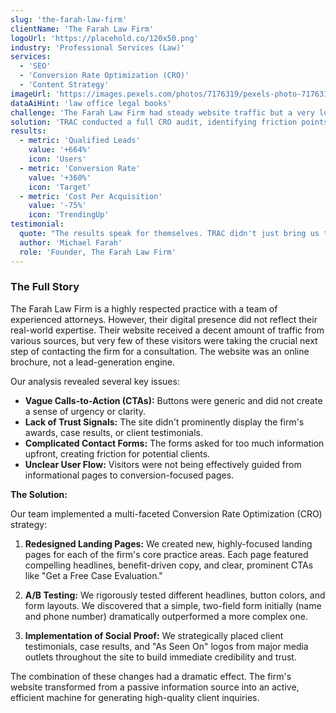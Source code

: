 ```yaml
---
slug: 'the-farah-law-firm'
clientName: 'The Farah Law Firm'
logoUrl: 'https://placehold.co/120x50.png'
industry: 'Professional Services (Law)'
services:
  - 'SEO'
  - 'Conversion Rate Optimization (CRO)'
  - 'Content Strategy'
imageUrl: 'https://images.pexels.com/photos/7176319/pexels-photo-7176319.jpeg?auto=compress&cs=tinysrgb&w=1260&h=750&dpr=1'
dataAiHint: 'law office legal books'
challenge: 'The Farah Law Firm had steady website traffic but a very low number of contact form submissions and case inquiries. Their website was not effectively converting visitors into qualified leads.'
solution: 'TRAC conducted a full CRO audit, identifying friction points in the user journey. We redesigned key landing pages with clearer calls-to-action, added prominent trust signals (like awards and testimonials), and A/B tested headlines and form layouts to find the most effective combination.'
results:
  - metric: 'Qualified Leads'
    value: '+664%'
    icon: 'Users'
  - metric: 'Conversion Rate'
    value: '+360%'
    icon: 'Target'
  - metric: 'Cost Per Acquisition'
    value: '-75%'
    icon: 'TrendingUp'
testimonial:
  quote: "The results speak for themselves. TRAC didn't just bring us traffic; they brought us the right traffic and showed us how to convert it. Our intake has never been stronger."
  author: 'Michael Farah'
  role: 'Founder, The Farah Law Firm'
---
```


### The Full Story

The Farah Law Firm is a highly respected practice with a team of experienced attorneys. However, their digital presence did not reflect their real-world expertise. Their website received a decent amount of traffic from various sources, but very few of these visitors were taking the crucial next step of contacting the firm for a consultation. The website was an online brochure, not a lead-generation engine.

Our analysis revealed several key issues:
-   **Vague Calls-to-Action (CTAs):** Buttons were generic and did not create a sense of urgency or clarity.
-   **Lack of Trust Signals:** The site didn't prominently display the firm's awards, case results, or client testimonials.
-   **Complicated Contact Forms:** The forms asked for too much information upfront, creating friction for potential clients.
-   **Unclear User Flow:** Visitors were not being effectively guided from informational pages to conversion-focused pages.

**The Solution:**

Our team implemented a multi-faceted Conversion Rate Optimization (CRO) strategy:

1.  **Redesigned Landing Pages:** We created new, highly-focused landing pages for each of the firm's core practice areas. Each page featured compelling headlines, benefit-driven copy, and clear, prominent CTAs like "Get a Free Case Evaluation."

2.  **A/B Testing:** We rigorously tested different headlines, button colors, and form layouts. We discovered that a simple, two-field form initially (name and phone number) dramatically outperformed a more complex one.

3.  **Implementation of Social Proof:** We strategically placed client testimonials, case results, and "As Seen On" logos from major media outlets throughout the site to build immediate credibility and trust.

The combination of these changes had a dramatic effect. The firm's website transformed from a passive information source into an active, efficient machine for generating high-quality client inquiries.
